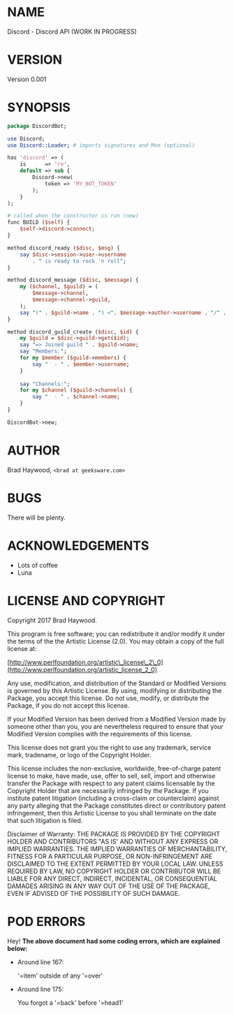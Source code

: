 # NAME

Discord - Discord API (WORK IN PROGRESS)

# VERSION

Version 0.001

# SYNOPSIS

```perl
package DiscordBot;

use Discord;
use Discord::Loader; # imports signatures and Moo (optional)

has 'discord' => (
    is      => 'ro',
    default => sub {
        Discord->new(
            token => 'MY_BOT_TOKEN'
        );
    }
);

# called when the constructor is run (new)
func BUILD ($self) {
    $self->discord->connect;
}

method discord_ready ($disc, $msg) {
    say $disc->session->user->username
        . " is ready to rock 'n roll";
}

method discord_message ($disc, $message) {
    my ($channel, $guild) = (
        $message->channel,
        $message->channel->guild,
    );
    say "(" . $guild->name . ") <". $message->author->username . "/" . $channel->name . "> " . $message->content;
}

method discord_guild_create ($disc, $id) {
    my $guild = $disc->guild->get($id);
    say "=> Joined guild " . $guild->name;
    say "Members:";
    for my $member ($guild->members) {
        say "  - " . $member->username;
    }
    
    say "Channels:";
    for my $channel ($guild->channels) {
        say "  - " . $channel->name;
    }
}

DiscordBot->new;
```

# AUTHOR

Brad Haywood, `<brad at geeksware.com>`

# BUGS

There will be plenty.

# ACKNOWLEDGEMENTS

- Lots of coffee
- Luna

# LICENSE AND COPYRIGHT

Copyright 2017 Brad Haywood.

This program is free software; you can redistribute it and/or modify it
under the terms of the the Artistic License (2.0). You may obtain a
copy of the full license at:

[http://www.perlfoundation.org/artistic\_license\_2\_0](http://www.perlfoundation.org/artistic_license_2_0)

Any use, modification, and distribution of the Standard or Modified
Versions is governed by this Artistic License. By using, modifying or
distributing the Package, you accept this license. Do not use, modify,
or distribute the Package, if you do not accept this license.

If your Modified Version has been derived from a Modified Version made
by someone other than you, you are nevertheless required to ensure that
your Modified Version complies with the requirements of this license.

This license does not grant you the right to use any trademark, service
mark, tradename, or logo of the Copyright Holder.

This license includes the non-exclusive, worldwide, free-of-charge
patent license to make, have made, use, offer to sell, sell, import and
otherwise transfer the Package with respect to any patent claims
licensable by the Copyright Holder that are necessarily infringed by the
Package. If you institute patent litigation (including a cross-claim or
counterclaim) against any party alleging that the Package constitutes
direct or contributory patent infringement, then this Artistic License
to you shall terminate on the date that such litigation is filed.

Disclaimer of Warranty: THE PACKAGE IS PROVIDED BY THE COPYRIGHT HOLDER
AND CONTRIBUTORS "AS IS' AND WITHOUT ANY EXPRESS OR IMPLIED WARRANTIES.
THE IMPLIED WARRANTIES OF MERCHANTABILITY, FITNESS FOR A PARTICULAR
PURPOSE, OR NON-INFRINGEMENT ARE DISCLAIMED TO THE EXTENT PERMITTED BY
YOUR LOCAL LAW. UNLESS REQUIRED BY LAW, NO COPYRIGHT HOLDER OR
CONTRIBUTOR WILL BE LIABLE FOR ANY DIRECT, INDIRECT, INCIDENTAL, OR
CONSEQUENTIAL DAMAGES ARISING IN ANY WAY OUT OF THE USE OF THE PACKAGE,
EVEN IF ADVISED OF THE POSSIBILITY OF SUCH DAMAGE.

# POD ERRORS

Hey! **The above document had some coding errors, which are explained below:**

- Around line 167:

    '=item' outside of any '=over'

- Around line 175:

    You forgot a '=back' before '=head1'

